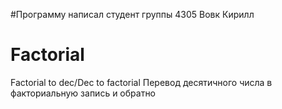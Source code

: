 #Программу написал студент группы 4305 Вовк Кирилл
# Factorial
Factorial to dec/Dec to factorial
Перевод десятичного числа в факториальную запись и обратно

